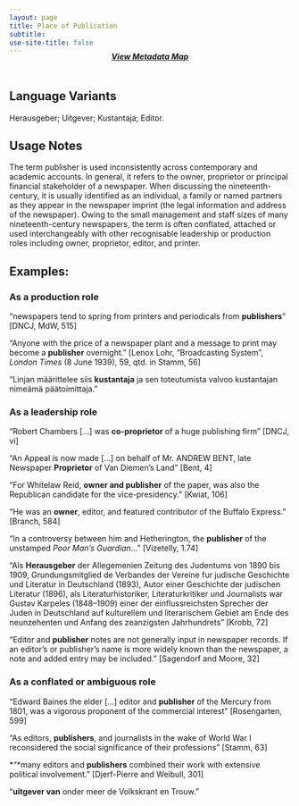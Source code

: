 ```yaml
---
layout: page
title: Place of Publication
subtitle:  
use-site-title: false
---
```


<h4 style="text-align:center;font-style:italic;margin-top:-20px;margin-bottom:50px;"><a href="../../maps/place-of-publication">View Metadata Map</a></h4>

## Language Variants

Herausgeber; Uitgever; Kustantaja; Editor.

## Usage Notes

The term publisher is used inconsistently across contemporary and
academic accounts. In general, it refers to the owner, proprietor or
principal financial stakeholder of a newspaper. When discussing the
nineteenth-century, it is usually identified as an individual, a family
or named partners as they appear in the newspaper imprint (the legal
information and address of the newspaper). Owing to the small management
and staff sizes of many nineteenth-century newspapers, the term is often
conflated, attached or used interchangeably with other recognisable
leadership or production roles including owner, proprietor,
editor, and printer.

## Examples:

### As a production role

“newspapers tend to spring from printers and periodicals from
    **publishers**” \[DNCJ, MdW, 515\]

“Anyone with the price of a newspaper plant and a message to print
    may become a **publisher** overnight.” \[Lenox Lohr, “Broadcasting
    System”, *London Times* (8 June 1939), 59, qtd. in Stamm, 56\]

“Linjan määrittelee siis **kustantaja** ja sen toteutumista valvoo
    kustantajan nimeämä päätoimittaja.”

### As a leadership role

“Robert Chambers \[…\] was **co-proprietor** of a huge publishing
    firm” \[DNCJ, vi\]

“An Appeal is now made \[…\] on behalf of Mr. ANDREW BENT, late
    Newspaper **Proprietor** of Van Diemen’s Land” \[Bent, 4\]

“For Whitelaw Reid, **owner and publisher** of the paper, was also
    the Republican candidate for the vice-presidency.” \[Kwiat, 106\]

“He was an **owner**, editor, and featured contributor of the
    Buffalo Express.” \[Branch, 584\]

“In a controversy between him and Hetherington, the **publisher** of
    the unstamped *Poor Man’s Guardian*…” \[Vizetelly, 1.74\]

“Als **Herausgeber** der Allegemenien Zeitung des Judentums von 1890
    bis 1909, Grundungsmitglied de Verbandes der Vereine fur judische
    Geschichte und Literatur in Deutschland (1893), Autor einer
    Geschichte der judischen Literatur (1896), als Literaturhistoriker,
    Literaturkritiker und Journalists war Gustav Karpeles (1848–1909)
    einer der einflussreichsten Sprecher der Juden in Deutschland auf
    kulturellem und literarischem Gebiet am Ende des neunzehenten und
    Anfang des zeanzigsten Jahrhundrets” \[Krobb, 72\]

“Editor and **publisher** notes are not generally input in newspaper
    records. If an editor’s or publisher’s name is more widely known
    than the newspaper, a note and added entry may be included.”
    \[Sagendorf and Moore, 32\]

### As a conflated or ambiguous role

“Edward Baines the elder \[…\] editor and **publisher** of the
    Mercury from 1801, was a vigorous proponent of the commercial
    interest” \[Rosengarten, 599\]

“As editors, **publishers**, and journalists in the wake of World
    War I reconsidered the social significance of their professions”
    \[Stamm, 63\]

*“*many editors and **publishers** combined their work with
    extensive political involvement.” \[Djerf-Pierre and Weibull, 301\]

“**uitgever van** onder meer de Volkskrant en Trouw.”